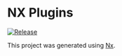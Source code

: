 # NX Plugins

[![Release](https://github.com/design4pro/nx/actions/workflows/release.yml/badge.svg?branch=main)](https://github.com/design4pro/nx/actions/workflows/release.yml)

This project was generated using [Nx](https://nx.dev).
